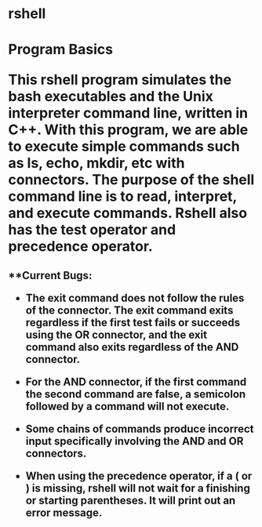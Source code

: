 # rshell

<h1> Program Basics 

This rshell program simulates the bash executables and the Unix interpreter command line, written in C++. With this program, we are able to execute simple commands such as ls, echo, mkdir, etc with connectors. The purpose of the shell command line is to read, interpret, and execute commands. Rshell also has the test operator and precedence operator.





<h2>**Current Bugs:

- The exit command does not follow the rules of the connector. The exit command exits regardless if the first test fails or succeeds using the OR connector, and the exit command also exits regardless of the AND connector.

- For the AND connector, if the first command the second command are false, a semicolon followed by a command will not execute.

- Some chains of commands produce incorrect input specifically involving the AND and OR connectors.

- When using the precedence operator, if a ( or ) is missing, rshell will not wait for a finishing or starting parentheses. It will print out an error message.
